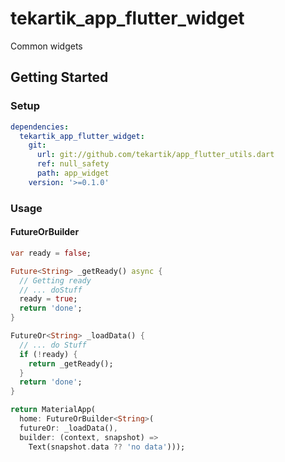 # tekartik_app_flutter_widget

Common widgets

## Getting Started

### Setup

```yaml
dependencies:
  tekartik_app_flutter_widget:
    git:
      url: git://github.com/tekartik/app_flutter_utils.dart
      ref: null_safety
      path: app_widget
    version: '>=0.1.0'
```

### Usage

#### FutureOrBuilder

```dart
var ready = false;

Future<String> _getReady() async {
  // Getting ready
  // ... doStuff
  ready = true;
  return 'done';
}

FutureOr<String> _loadData() {
  // ... do Stuff
  if (!ready) {
    return _getReady();
  }
  return 'done';
}

return MaterialApp(
  home: FutureOrBuilder<String>(
  futureOr: _loadData(),
  builder: (context, snapshot) =>
    Text(snapshot.data ?? 'no data')));
```